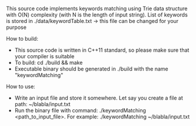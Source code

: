 This source code implements keywords matching using Trie data structure with O(N) complexity (with N is the length of input string).
List of keywords is stored in ./data/keywordTable.txt -> this file can be changed for your purpose

How to build:
- This source code is written in C++11 standard, so please make sure that your compiler is suitable
- To build:
	cd ./build && make
- Executable binary should be generated in ./build with the name "keywordMatching"

How to use:
- Write an input file and store it somewhere. Let say you create a file at path: ~/blabla/input.txt
- Run the binary file with command: ./keywordMatching <path_to_input_file>. For example: ./keywordMatching ~/blabla/input.txt
